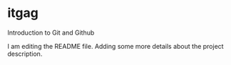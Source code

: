 # itgag
Introduction to Git and Github

I am editing the README file. Adding some more details about the project description.

